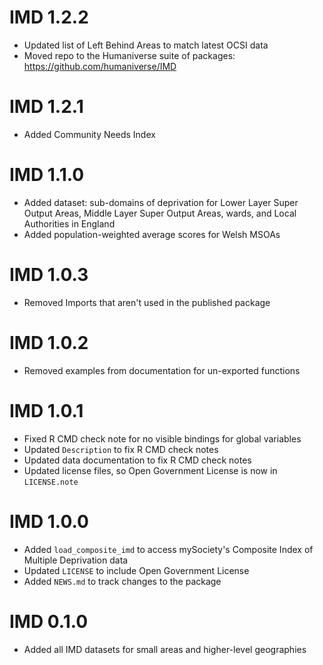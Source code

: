 # IMD 1.2.2

- Updated list of Left Behind Areas to match latest OCSI data
- Moved repo to the Humaniverse suite of packages: https://github.com/humaniverse/IMD

# IMD 1.2.1

- Added Community Needs Index

# IMD 1.1.0

- Added dataset: sub-domains of deprivation for Lower Layer Super Output Areas, Middle Layer Super Output Areas, wards, and Local Authorities in England
- Added population-weighted average scores for Welsh MSOAs

# IMD 1.0.3

- Removed Imports that aren't used in the published package

# IMD 1.0.2

- Removed examples from documentation for un-exported functions

# IMD 1.0.1

- Fixed R CMD check note for no visible bindings for global variables
- Updated `Description` to fix R CMD check notes
- Updated data documentation to fix R CMD check notes
- Updated license files, so Open Government License is now in `LICENSE.note`

# IMD 1.0.0

- Added `load_composite_imd` to access mySociety's Composite Index of Multiple Deprivation data
- Updated `LICENSE` to include Open Government License
- Added `NEWS.md` to track changes to the package

# IMD 0.1.0

- Added all IMD datasets for small areas and higher-level geographies
